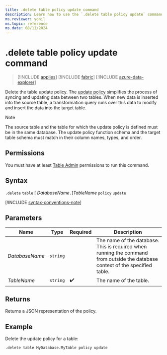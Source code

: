 ```yaml
---
title: .delete table policy update command
description: Learn how to use the `.delete table policy update` command to delete a table's update policy.
ms.reviewer: yonil
ms.topic: reference
ms.date: 08/11/2024
---
```

# .delete table policy update command

> [!INCLUDE [applies](../includes/applies-to-version/applies.md)] [!INCLUDE [fabric](../includes/applies-to-version/fabric.md)] [!INCLUDE [azure-data-explorer](../includes/applies-to-version/azure-data-explorer.md)]

Delete the table update policy. The [update policy](update-policy.md) simplifies the process of syncing and updating data between two tables. When new data is inserted into the source table, a transformation query runs over this data to modify and insert the data into the target table.

> [!NOTE]
> The source table and the table for which the update policy is defined must be in the same database.
> The update policy function schema and the target table schema must match in their column names, types, and order.

## Permissions

You must have at least [Table Admin](../access-control/role-based-access-control.md) permissions to run this command.

## Syntax

`.delete` `table` [ *DatabaseName*`.`]*TableName* `policy` `update`

[!INCLUDE [syntax-conventions-note](../includes/syntax-conventions-note.md)]

## Parameters

|Name|Type|Required|Description|
|--|--|--|--|
|*DatabaseName*| `string` ||The name of the database. This is required when running the command from outside the database context of the specified table.|
|*TableName*| `string` | :heavy_check_mark:|The name of the table.|

## Returns

Returns a JSON representation of the policy.

## Example

Delete the update policy for a table:

```kusto
.delete table MyDatabase.MyTable policy update 
```

